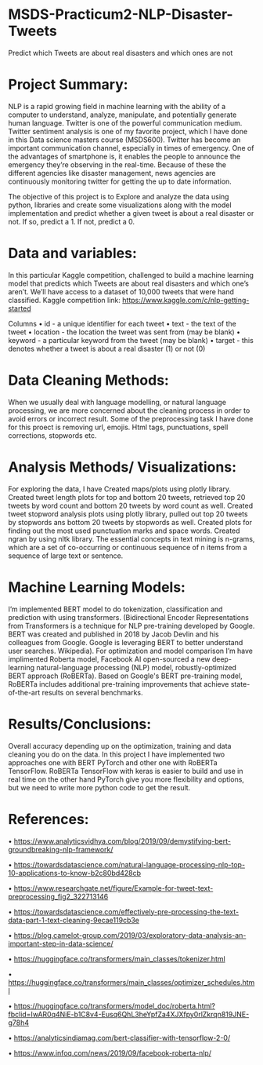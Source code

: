 # MSDS-Practicum2-NLP-Disaster-Tweets
Predict which Tweets are about real disasters and which ones are not

# Project Summary:

NLP is a rapid growing field in machine learning with the ability of a computer to understand, analyze, manipulate, and potentially generate human language. Twitter is one of the powerful communication medium. Twitter sentiment analysis is one of my favorite project, which I have done in this Data science masters course (MSDS600). Twitter has become an important communication channel, especially in times of emergency. One of the advantages of smartphone is, it enables the people to announce the emergency they’re observing in the real-time. Because of these the different agencies like disaster management, news agencies are continuously monitoring twitter for getting the up to date information.

The objective of this project is to Explore and analyze the data using python, libraries and create some visualizations along with the model implementation and predict whether a given tweet is about a real disaster or not. If so, predict a 1. If not, predict a 0.

# Data and variables:

In this particular Kaggle competition, challenged to build a machine learning model that predicts which Tweets are about real disasters and which one’s aren’t. We’ll have access to a dataset of 10,000 tweets that were hand classified.
Kaggle competition link: https://www.kaggle.com/c/nlp-getting-started 

Columns
•	id - a unique identifier for each tweet
•	text - the text of the tweet
•	location - the location the tweet was sent from (may be blank)
•	keyword - a particular keyword from the tweet (may be blank)
•	target - this denotes whether a tweet is about a real disaster (1) or not (0)

# Data Cleaning Methods:

When we usually deal with language modelling, or natural language processing, we are more concerned about the cleaning process in order to avoid errors or incorrect result. Some of the preprocessing task I have done for this proect is removing url, emojis. Html tags, punctuations, spell corrections, stopwords etc.

# Analysis Methods/ Visualizations:

For exploring the data, I have Created maps/plots using plotly library. Created tweet length plots for top and bottom 20 tweets, retrieved top 20 tweets by word count and bottom 20 tweets by word count as well. Created tweet stopword analysis plots using plotly library,  pulled out top 20 tweets by stopwords ans bottom 20 tweets by stopwords as well. Created plots for finding out the most used punctuation marks and space words.
Created ngran by using nltk library. The essential concepts in text mining is n-grams, which are a set of co-occurring or continuous sequence of n items from a sequence of large text or sentence.


# Machine Learning Models:

I’m implemented BERT model to do tokenization, classification and prediction with using transformers. (Bidirectional Encoder Representations from Transformers is a technique for NLP pre-training developed by Google. BERT was created and published in 2018 by Jacob Devlin and his colleagues from Google. Google is leveraging BERT to better understand user searches. Wikipedia). For optimization and model comparison I’m have implimented Roberta model, Facebook AI open-sourced a new deep-learning natural-language processing (NLP) model, robustly-optimized BERT approach (RoBERTa). Based on Google's BERT pre-training model, RoBERTa includes additional pre-training improvements that achieve state-of-the-art results on several benchmarks.

# Results/Conclusions:

Overall accuracy depending up on the optimization, training and data cleaning you do on the data. In this project I have implemented two approaches one with BERT PyTorch and other one with RoBERTa TensorFlow. RoBERTa TensorFlow with keras is easier to build and use in real time on the other hand PyTorch give you more flexibility and options, but we need to write more python code to get the result.

# References:

•	https://www.analyticsvidhya.com/blog/2019/09/demystifying-bert-groundbreaking-nlp-framework/

•	https://towardsdatascience.com/natural-language-processing-nlp-top-10-applications-to-know-b2c80bd428cb

•	https://www.researchgate.net/figure/Example-for-tweet-text-preprocessing_fig2_322713146

•	https://towardsdatascience.com/effectively-pre-processing-the-text-data-part-1-text-cleaning-9ecae119cb3e

•	https://blog.camelot-group.com/2019/03/exploratory-data-analysis-an-important-step-in-data-science/

•	https://huggingface.co/transformers/main_classes/tokenizer.html

•	https://huggingface.co/transformers/main_classes/optimizer_schedules.html

•	https://huggingface.co/transformers/model_doc/roberta.html?fbclid=IwAR0q4NiE-b1C8v4-Eusq6QhL3heYpfZa4XJXfpy0rlZkrqn819JNE-g78h4

•	https://analyticsindiamag.com/bert-classifier-with-tensorflow-2-0/

•	https://www.infoq.com/news/2019/09/facebook-roberta-nlp/

